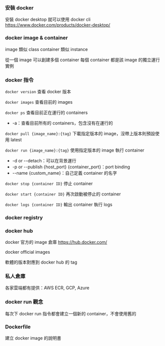 ### 安裝 docker

安裝 docker desktop 就可以使用 docker cli
https://www.docker.com/products/docker-desktop/

### docker image & container

image 類似 class
container 類似 instance

從一個 image 可以創建多個 container
每個 container 都是該 image 的獨立運行實例

### docker 指令

`docker version` 查看 docker 版本

`docker images` 查看目前的 images

`docker ps` 查看目前正在運行的 containers

- -a：查看目前所有的 containers，包含沒有在運行的

`docker pull {image_name}:{tag}` 下載指定版本的 image，沒帶上版本則預設使用 latest

`docker run {image_name}:{tag}` 使用指定版本的 image 執行 container

- -d or --detach：可以在背景運行
- -p or --publish {host_port} {container_port}：port binding
- --name {custom_name}：自己定義 container 的名字

`docker stop {container ID}` 停止 container

`docker start {container ID}` 再次啟動被停止的 container

`docker logs {container ID}` 輸出 container 執行 logs

### docker registry

### docker hub

docker 官方的 image 倉庫
https://hub.docker.com/

docker official images

軟體的版本對應到 docker hub 的 tag

### 私人倉庫

各家雲端都有提供：AWS ECR, GCP, Azure

### docker run 觀念

每次下 docker run 指令都會建立一個新的 container，不會使用舊的

### Dockerfile

建立 docker image 的說明書

